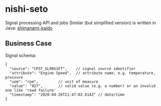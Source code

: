 # nishi-seto
Signal processing API and jobs
Similar (but simplified version) is written in Java: [shimanami-kaido](https://github.com/oleglukin/shimanami-kaido)


## Business Case
Signal schema:

```
{
  "source": "CPST_GL9951FT", 	// signal source identifier
  "attribute": "Engine Speed", 	// attribute name, e.g. temperature, pressure
  "uom": "rpm", 		// unit of measure
  "value": "927",		// valid value (e.g. a number) or an invalid one like 'read failure'
  "timestamp": "2020-04-26T21:47:02.614Z" // date/time
}
```

